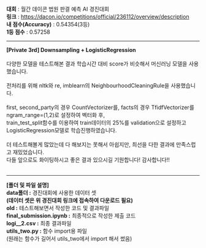<b>대회</b> : 월간 데이콘 법원 판결 예측 AI 경진대회<br>
<b>링크</b> : https://dacon.io/competitions/official/236112/overview/description<br>
<b>내 점수(Accuracy)</b> : 0.54354(3등)<br>
<b>1등 점수</b> : 0.57258<br>
<hr>
<b>[Private 3rd] Downsampling + LogisticRegression</b><br>
<br>
다양한 모델을 테스트해본 결과 학습시간 대비 score가 비슷해서 머신러닝 모델을 사용했습니다.<br>
<br>
전처리를 위해 nltk와 re, imblearn의 NeighbourhoodCleaningRule을 사용했습니다.<br>
<br>
first, second_party의 경우 CountVectorizer를, facts의 경우 TfidfVectorizer를 ngram_range=(1,2)로 설정하여 벡터화 후,<br>
train_test_split함수를 이용하여 train데이터의 25%를 validation으로 설정하고 LogisticRegression모델로 학습진행하였습니다.<br>
<br>
더 테스트해볼게 많았는데 다 해보지는 못해서 아쉽지만, 최선을 다한 결과에 만족스럽고 재밌었습니다.<br>
다들 앞으로도 화이팅하시고 좋은 결과 있으시길 기원합니다! 감사합니다!!<br>
<br>
<hr>
<b>[폴더 및 파일 설명]</b><br>
<b>data폴더 :</b> 경진대회에 사용한 데이터 셋<br>
<b>(데이터 셋은 위 경진대회 링크에 접속하여 다운로드 필요)</b><br>
<b>old :</b> 테스트해보면서 작성한 코드 및 결과파일<br>
<b>final_submission.ipynb :</b> 최종적으로 작성한 제출 코드<br>
<b>logi__2.csv :</b> 최종 결과파일<br>
<b>utils_two.py :</b> 함수 import용 파일<br>
(원래는 함수가 길어서 utils_two에서 import 해서 썼음)<br>
